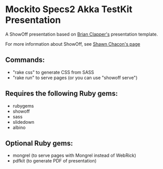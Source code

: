 # Mockito Specs2 Akka TestKit Presentation
A ShowOff presentation based on [Brian Clapper's](https://github.com/scala-phase/scala-orms/tree/master/ScalaQuery) presentation template.

For more information about ShowOff, see [Shawn Chacon's page](https://github.com/schacon/showoff) 

## Commands:
* "rake css" to generate CSS from SASS
* "rake run" to serve pages (or you can use "showoff serve")

## Requires the following Ruby gems:
* rubygems
* showoff
* sass
* slidedown
* albino

## Optional Ruby gems:
* mongrel (to serve pages with Mongrel instead of WebRick)
* pdfkit (to generate PDF of presentation)
